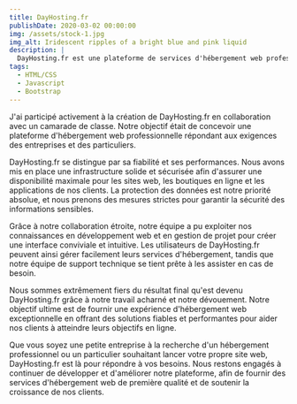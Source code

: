 ```yaml
---
title: DayHosting.fr
publishDate: 2020-03-02 00:00:00
img: /assets/stock-1.jpg
img_alt: Iridescent ripples of a bright blue and pink liquid
description: |
  DayHosting.fr est une plateforme de services d'hébergement web professionnels et fiables. 
tags:
  - HTML/CSS
  - Javascript
  - Bootstrap
---
```

J'ai participé activement à la création de DayHosting.fr en collaboration avec un camarade de classe. Notre objectif était de concevoir une plateforme d'hébergement web professionnelle répondant aux exigences des entreprises et des particuliers.

DayHosting.fr se distingue par sa fiabilité et ses performances. Nous avons mis en place une infrastructure solide et sécurisée afin d'assurer une disponibilité maximale pour les sites web, les boutiques en ligne et les applications de nos clients. La protection des données est notre priorité absolue, et nous prenons des mesures strictes pour garantir la sécurité des informations sensibles.

Grâce à notre collaboration étroite, notre équipe a pu exploiter nos connaissances en développement web et en gestion de projet pour créer une interface conviviale et intuitive. Les utilisateurs de DayHosting.fr peuvent ainsi gérer facilement leurs services d'hébergement, tandis que notre équipe de support technique se tient prête à les assister en cas de besoin.

Nous sommes extrêmement fiers du résultat final qu'est devenu DayHosting.fr grâce à notre travail acharné et notre dévouement. Notre objectif ultime est de fournir une expérience d'hébergement web exceptionnelle en offrant des solutions fiables et performantes pour aider nos clients à atteindre leurs objectifs en ligne.

Que vous soyez une petite entreprise à la recherche d'un hébergement professionnel ou un particulier souhaitant lancer votre propre site web, DayHosting.fr est là pour répondre à vos besoins. Nous restons engagés à continuer de développer et d'améliorer notre plateforme, afin de fournir des services d'hébergement web de première qualité et de soutenir la croissance de nos clients.
